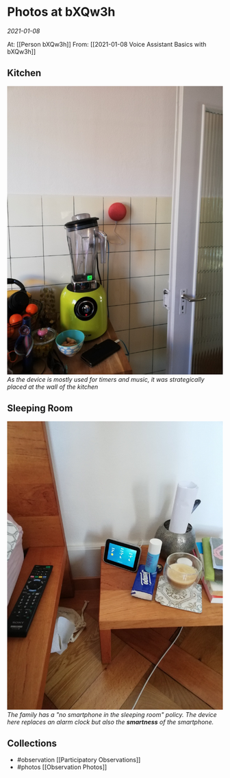 # Photos at bXQw3h
*2021-01-08*

At: [[Person bXQw3h]]
From: [[2021-01-08 Voice Assistant Basics with bXQw3h]]

## Kitchen
![IMG_20210108_133732.jpg](/assets/images/IMG_20210108_133732.jpg)
*As the device is mostly used for timers and music, it was strategically placed at the wall of the kitchen*

## Sleeping Room
![IMG_20210108_134248.jpg](/assets/images/IMG_20210108_134248.jpg)
*The family has a "no smartphone in the sleeping room" policy. The device here replaces an alarm clock but also the **smartness** of the smartphone.*


## Collections
- #observation [[Participatory Observations]]
- #photos [[Observation Photos]]